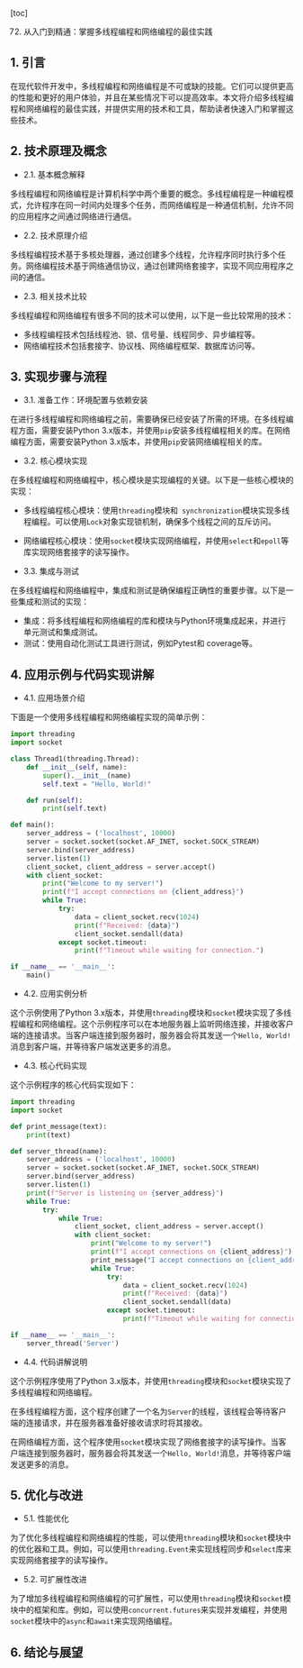 
[toc]                    
                
                
72. 从入门到精通：掌握多线程编程和网络编程的最佳实践

## 1. 引言

在现代软件开发中，多线程编程和网络编程是不可或缺的技能。它们可以提供更高的性能和更好的用户体验，并且在某些情况下可以提高效率。本文将介绍多线程编程和网络编程的最佳实践，并提供实用的技术和工具，帮助读者快速入门和掌握这些技术。

## 2. 技术原理及概念

- 2.1. 基本概念解释

多线程编程和网络编程是计算机科学中两个重要的概念。多线程编程是一种编程模式，允许程序在同一时间内处理多个任务，而网络编程是一种通信机制，允许不同的应用程序之间通过网络进行通信。

- 2.2. 技术原理介绍

多线程编程技术基于多核处理器，通过创建多个线程，允许程序同时执行多个任务。网络编程技术基于网络通信协议，通过创建网络套接字，实现不同应用程序之间的通信。

- 2.3. 相关技术比较

多线程编程和网络编程有很多不同的技术可以使用，以下是一些比较常用的技术：

- 多线程编程技术包括线程池、锁、信号量、线程同步、异步编程等。
- 网络编程技术包括套接字、协议栈、网络编程框架、数据库访问等。

## 3. 实现步骤与流程

- 3.1. 准备工作：环境配置与依赖安装

在进行多线程编程和网络编程之前，需要确保已经安装了所需的环境。在多线程编程方面，需要安装Python 3.x版本，并使用`pip`安装多线程编程相关的库。在网络编程方面，需要安装Python 3.x版本，并使用`pip`安装网络编程相关的库。

- 3.2. 核心模块实现

在多线程编程和网络编程中，核心模块是实现编程的关键。以下是一些核心模块的实现：

- 多线程编程核心模块：使用`threading`模块和` synchronization`模块实现多线程编程。可以使用`Lock`对象实现锁机制，确保多个线程之间的互斥访问。
- 网络编程核心模块：使用`socket`模块实现网络编程，并使用`select`和`epoll`等库实现网络套接字的读写操作。

- 3.3. 集成与测试

在多线程编程和网络编程中，集成和测试是确保编程正确性的重要步骤。以下是一些集成和测试的实现：

- 集成：将多线程编程和网络编程的库和模块与Python环境集成起来，并进行单元测试和集成测试。
- 测试：使用自动化测试工具进行测试，例如Pytest和 coverage等。

## 4. 应用示例与代码实现讲解

- 4.1. 应用场景介绍

下面是一个使用多线程编程和网络编程实现的简单示例：

```python
import threading
import socket

class Thread1(threading.Thread):
    def __init__(self, name):
        super().__init__(name)
        self.text = "Hello, World!"

    def run(self):
        print(self.text)

def main():
    server_address = ('localhost', 10000)
    server = socket.socket(socket.AF_INET, socket.SOCK_STREAM)
    server.bind(server_address)
    server.listen(1)
    client_socket, client_address = server.accept()
    with client_socket:
        print("Welcome to my server!")
        print(f"I accept connections on {client_address}")
        while True:
            try:
                data = client_socket.recv(1024)
                print(f"Received: {data}")
                client_socket.sendall(data)
            except socket.timeout:
                print(f"Timeout while waiting for connection.")

if __name__ == '__main__':
    main()
```

- 4.2. 应用实例分析

这个示例使用了Python 3.x版本，并使用`threading`模块和`socket`模块实现了多线程编程和网络编程。这个示例程序可以在本地服务器上监听网络连接，并接收客户端的连接请求。当客户端连接到服务器时，服务器会将其发送一个`Hello, World!`消息到客户端，并等待客户端发送更多的消息。

- 4.3. 核心代码实现

这个示例程序的核心代码实现如下：

```python
import threading
import socket

def print_message(text):
    print(text)

def server_thread(name):
    server_address = ('localhost', 10000)
    server = socket.socket(socket.AF_INET, socket.SOCK_STREAM)
    server.bind(server_address)
    server.listen(1)
    print(f"Server is listening on {server_address}")
    while True:
        try:
            while True:
                client_socket, client_address = server.accept()
                with client_socket:
                    print("Welcome to my server!")
                    print(f"I accept connections on {client_address}")
                    print_message("I accept connections on {client_address}")
                    while True:
                        try:
                            data = client_socket.recv(1024)
                            print(f"Received: {data}")
                            client_socket.sendall(data)
                        except socket.timeout:
                            print(f"Timeout while waiting for connection.")

if __name__ == '__main__':
    server_thread('Server')
```

- 4.4. 代码讲解说明

这个示例程序使用了Python 3.x版本，并使用`threading`模块和`socket`模块实现了多线程编程和网络编程。

在多线程编程方面，这个程序创建了一个名为`Server`的线程，该线程会等待客户端的连接请求，并在服务器准备好接收请求时将其接收。

在网络编程方面，这个程序使用`socket`模块实现了网络套接字的读写操作。当客户端连接到服务器时，服务器会将其发送一个`Hello, World!`消息，并等待客户端发送更多的消息。

## 5. 优化与改进

- 5.1. 性能优化

为了优化多线程编程和网络编程的性能，可以使用`threading`模块和`socket`模块中的优化器和工具。例如，可以使用`threading.Event`来实现线程同步和`select`库来实现网络套接字的读写操作。

- 5.2. 可扩展性改进

为了增加多线程编程和网络编程的可扩展性，可以使用`threading`模块和`socket`模块中的框架和库。例如，可以使用`concurrent.futures`来实现并发编程，并使用`socket`模块中的`async`和`await`来实现网络编程。

## 6. 结论与展望

